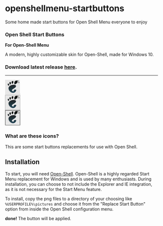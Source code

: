 # openshellmenu-startbuttons
Some home made start buttons for Open Shell Menu everyone to enjoy
### Open Shell Start Buttons

**For Open-Shell Menu**

A modern, highly customizable skin for Open-Shell, made for Windows 10.

### Download latest release [here](https://github.com/r3tr0g4m3r/openshellmenu-startbuttons/releases/).

- - -

![image](https://github.com/r3tr0g4m3r/openshellmenu-startbuttons/blob/main/gnome2.png)

### What are these icons?

This are some start buttons replacements for use with Open Shell.
## Installation

To start, you will need [Open-Shell](https://github.com/Open-Shell/Open-Shell-Menu/releases). Open-Shell is a highly regarded Start Menu replacement for Windows and is used by many enthusiasts. During installation, you can choose to not include the Explorer and IE integration, as it is not necessary for the Start Menu feature.

To install, copy the png files to a directory of your choosing like `%USERPROFILE%\pictures` and choose it from the "Replace Start Button" option from inside the Open Shell configuration menu.

**done!** The button will be applied.
